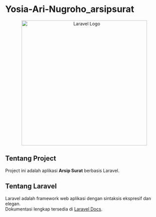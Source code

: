 # Yosia-Ari-Nugroho_arsipsurat

<p align="center">
  <a href="https://laravel.com" target="_blank">
    <img src="https://raw.githubusercontent.com/laravel/art/master/logo-lockup/5%20SVG/2%20CMYK/1%20Full%20Color/laravel-logolockup-cmyk-red.svg" width="400" alt="Laravel Logo">
  </a>
</p>

## Tentang Project
Project ini adalah aplikasi **Arsip Surat** berbasis Laravel.

## Tentang Laravel
Laravel adalah framework web aplikasi dengan sintaksis ekspresif dan elegan.  
Dokumentasi lengkap tersedia di [Laravel Docs](https://laravel.com/docs).
